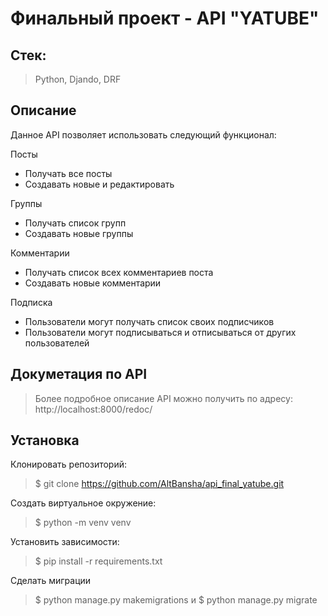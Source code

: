 # Финальный проект - API "YATUBE"

## Стек:
> Python, Djando, DRF

## Описание
Данное API позволяет использовать следующий функционал:

Посты
+ Получать все посты
+ Создавать новые и редактировать

Группы
+ Получать список групп
+ Создавать новые группы

Комментарии
+ Получать список всех комментариев поста
+ Создавать новые комментарии

Подписка
+ Пользователи могут получать список своих подписчиков
+ Пользователи могут подписываться и отписываться от других пользователей

## Докуметация по API
> Более подробное описание API можно получить по адресу: http://localhost:8000/redoc/

## Установка
Клонировать репозиторий:
> $ git clone https://github.com/AltBansha/api_final_yatube.git

Создать виртуальное окружение:
> $ python -m venv venv

Установить зависимости:
> $ pip install -r requirements.txt

Сделать миграции
> $ python manage.py makemigrations и $ python manage.py migrate
